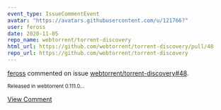 ```yaml
---
event_type: IssueCommentEvent
avatar: "https://avatars.githubusercontent.com/u/121766?"
user: feross
date: 2020-11-05
repo_name: webtorrent/torrent-discovery
html_url: https://github.com/webtorrent/torrent-discovery/pull/48
repo_url: https://github.com/webtorrent/torrent-discovery
---
```


<a href='https://github.com/feross' target='_blank'>feross</a> commented on issue <a href='https://github.com/webtorrent/torrent-discovery/pull/48' target='_blank'>webtorrent/torrent-discovery#48</a>.

<small>Released in webtorrent 0.111.0...</small>

<a href='https://github.com/webtorrent/torrent-discovery/pull/48' target='_blank'>View Comment</a>